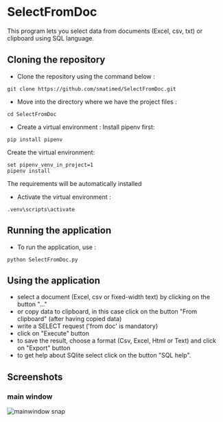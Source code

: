 # SelectFromDoc
This program lets you select data from documents (Excel, csv, txt) or clipboard using SQL language.


## Cloning the repository
- Clone the repository using the command below :
```
git clone https://github.com/smatimed/SelectFromDoc.git
```

- Move into the directory where we have the project files :
```
cd SelectFromDoc
```

- Create a virtual environment :
Install pipenv first:
```
pip install pipenv
```
Create the virtual environment:
```
set pipenv_venv_in_project=1
pipenv install
```
The requirements will be automatically installed

- Activate the virtual environment :
```
.venv\scripts\activate
```


## Running the application
- To run the application, use :
```
python SelectFromDoc.py
```


## Using the application
- select a document (Excel, csv or fixed-width text) by clicking on the button "..."
- or copy data to clipboard, in this case click on the button "From clipboard" (after having copied data)
- write a SELECT request ('from doc' is mandatory)
- click on "Execute" button
- to save the result, choose a format (Csv, Excel, Html or Text) and click on "Export" button
- to get help about SQlite select click on the button "SQL help".


## Screenshots
### main window
![mainwindow snap](https://github.com/smatimed/screenshots/main-screen.png?raw=true)

